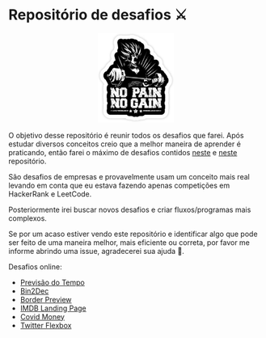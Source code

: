 # Repositório de desafios ⚔️

<p align="center">
    <img src="./images/no-pain-no-gain-goku.png" alt="Image of No Pain No Gain Goku" width="150">
</p>

O objetivo desse repositório é reunir todos os desafios que farei. Após estudar diversos conceitos creio que a melhor maneira de aprender é praticando, então farei o máximo de desafios contidos [neste](https://github.com/felipefialho/frontend-challenges) e [neste](https://github.com/florinpop17/app-ideas) repositório.

São desafios de empresas e provavelmente usam um conceito mais real levando em conta que eu estava fazendo apenas competições em HackerRank e LeetCode.

Posteriormente irei buscar novos desafios e criar fluxos/programas mais complexos.

Se por um acaso estiver vendo este repositório e identificar algo que pode ser feito de uma maneira melhor, mais eficiente ou correta, por favor me informe abrindo uma issue, agradecerei sua ajuda 🙌.

Desafios online:

- [Previsão do Tempo](https://iaurg.github.io/all-challenges/1STi)
- [Bin2Dec](https://iaurg.github.io/all-challenges/Bin2Dec)
- [Border Preview](https://iaurg.github.io/all-challenges/BorderPreviewer)
- [IMDB Landing Page](https://iaurg.github.io/all-challenges/madmax/)
- [Covid Money](https://iaurg.github.io/covidmoney/)
- [Twitter Flexbox](https://iaurg.github.io/all-challenges/twitter-flexbox/)
